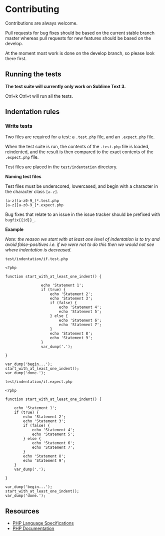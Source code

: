 Contributing
============

Contributions are always welcome.

Pull requests for bug fixes should be based on the current stable branch master
whereas pull requests for new features should be based on the develop.

At the moment most work is done on the develop branch, so please look there
first.

Running the tests
-----------------

**The test suite will currently only work on Sublime Text 3.**

Ctrl+k Ctrl+t will run all the tests.

Indentation rules
-----------------

### Write tests

Two files are required for a test: a `.test.php` file, and an `.expect.php`
file.

When the test suite is run, the contents of the `.test.php` file is loaded,
reindented, and the result is then compared to the exact contents of the
`.expect.php` file.

Test files are placed in the `test/indentation` directory.

**Naming test files**

Test files must be underscored, lowercased, and begin with a character in the
character class `[a-z]`.

    [a-z][a-z0-9_]*.test.php
    [a-z][a-z0-9_]*.expect.php

Bug fixes that relate to an issue in the issue tracker should be prefixed with
`bugfix{{id}}_`.

**Example**


*Note: the reason we start with at least one level of indentation is to try and
avoid false-positives i.e. if we were not to do this then we would not see
where indentation is decreased.*

`test/indentation/if.test.php`

    <?php

    function start_with_at_least_one_indent() {

                    echo 'Statement 1';
                    if (true) {
                        echo 'Statement 2';
                        echo 'Statement 3';
                        if (false) {
                            echo 'Statement 4';
                            echo 'Statement 5';
                        } else {
                            echo 'Statement 6';
                            echo 'Statement 7';
                        }
                        echo 'Statement 8';
                        echo 'Statement 9';
                    }
                    var_dump('.');

    }

    var_dump('begin...');
    start_with_at_least_one_indent();
    var_dump('done.');


`test/indentation/if.expect.php`

    <?php

    function start_with_at_least_one_indent() {

        echo 'Statement 1';
        if (true) {
            echo 'Statement 2';
            echo 'Statement 3';
            if (false) {
                echo 'Statement 4';
                echo 'Statement 5';
            } else {
                echo 'Statement 6';
                echo 'Statement 7';
            }
            echo 'Statement 8';
            echo 'Statement 9';
        }
        var_dump('.');

    }

    var_dump('begin...');
    start_with_at_least_one_indent();
    var_dump('done.');


Resources
---------

- [PHP Language Specifications](https://github.com/php/php-langspec)
- [PHP Documentation](https://github.com/php/php-langspec)
